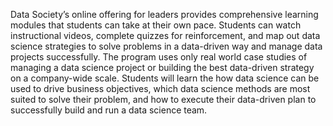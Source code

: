 Data Society’s online offering for leaders provides comprehensive learning modules that students can take at their own pace. Students can watch instructional videos, complete quizzes for reinforcement, and map out data science strategies to solve problems in a data-driven way and manage data projects successfully. The program uses only real world case studies of managing a data science project or building the best data-driven strategy on a company-wide scale. Students will learn the how data science can be used to drive business objectives, which data science methods are most suited to solve their problem, and how to execute their data-driven plan to successfully build and run a data science team.
